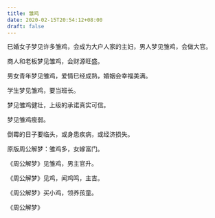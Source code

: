 ```yaml
---
title: 雏鸡
date: 2020-02-15T20:54:12+08:00
draft: false
---
```


巳婚女子梦见许多雏鸡，会成为大户人家的主妇，男人梦见雏鸡，会做大官。

商人和老板梦见雏鸡，会财源旺盛。

男女青年梦见雏鸡，爱情巳经成熟，婚姻会幸福美满。

学生梦见雏鸡，要当班长。

梦见雏鸡健壮，上级的承诺真实可信。

梦见雏鸡瘦弱。

倒霉的日子要临头，或身患疾病，或经济损失。

原版周公解梦：雏鸡多，女嫁富门。

《周公解梦》见雏鸡，男主官升。

《周公解梦》见鸡，闻鸡鸣，主吉。

《周公解梦》买小鸡，领养孩童。

《周公解梦》